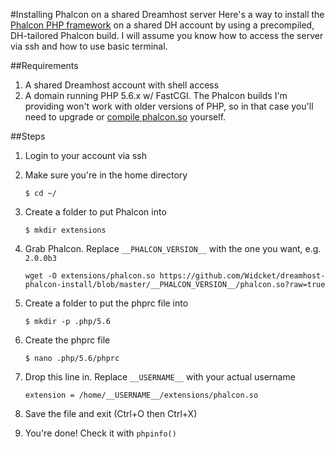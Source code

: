#Installing Phalcon on a shared Dreamhost server
Here's a way to install the [Phalcon PHP framework](http://phalconphp.com/) on a shared DH account by using a precompiled, DH-tailored Phalcon build. I will assume you know how to access the server via ssh and how to use basic terminal.

##Requirements
1. A shared Dreamhost account with shell access
2. A domain running PHP 5.6.x w/ FastCGI. The Phalcon builds I'm providing won't work with older versions of PHP, so in that case you'll need to upgrade  or [compile phalcon.so](http://serverfault.com/questions/607104/how-can-i-install-phalcon-or-any-custom-php-module-extension-on-my-shared-cpan/607105) yourself.

##Steps
1. Login to your account via ssh
2. Make sure you're in the home directory

    ```
    $ cd ~/
    ```
    
3. Create a folder to put Phalcon into

    ```
    $ mkdir extensions
    ```
    
4. Grab Phalcon. Replace `__PHALCON_VERSION__` with the one you want, e.g. `2.0.0b3`

    ```
    wget -O extensions/phalcon.so https://github.com/Widcket/dreamhost-phalcon-install/blob/master/__PHALCON_VERSION__/phalcon.so?raw=true
    ```
    
5. Create a folder to put the phprc file into 

    ```
    $ mkdir -p .php/5.6
    ```
    
6. Create the phprc file

    ```
    $ nano .php/5.6/phprc
    ```
    
7. Drop this line in. Replace `__USERNAME__` with your actual username

    ```
    extension = /home/__USERNAME__/extensions/phalcon.so
    ```
    
8. Save the file and exit (Ctrl+O then Ctrl+X)
9. You're done! Check it with `phpinfo()`